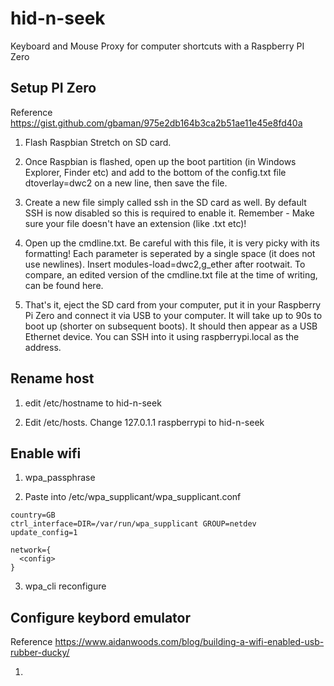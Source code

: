 # hid-n-seek
Keyboard and Mouse Proxy for computer shortcuts with a Raspberry PI Zero 

## Setup PI Zero
Reference https://gist.github.com/gbaman/975e2db164b3ca2b51ae11e45e8fd40a

1. Flash Raspbian Stretch on SD card.

2. Once Raspbian is flashed, open up the boot partition (in Windows Explorer, Finder etc) and add to the bottom of the config.txt file dtoverlay=dwc2 on a new line, then save the file.

3. Create a new file simply called ssh in the SD card as well. By default SSH is now disabled so this is required to enable it. Remember - Make sure your file doesn't have an extension (like .txt etc)!

4. Open up the cmdline.txt. Be careful with this file, it is very picky with its formatting! Each parameter is seperated by a single space (it does not use newlines). Insert modules-load=dwc2,g_ether after rootwait. To compare, an edited version of the cmdline.txt file at the time of writing, can be found here.

5. That's it, eject the SD card from your computer, put it in your Raspberry Pi Zero and connect it via USB to your computer. It will take up to 90s to boot up (shorter on subsequent boots). It should then appear as a USB Ethernet device. You can SSH into it using raspberrypi.local as the address.

## Rename host
1. edit /etc/hostname to hid-n-seek

2. Edit /etc/hosts. Change 127.0.1.1 raspberrypi to hid-n-seek

## Enable wifi

1. wpa_passphrase <SSID> <PASSWORD>

2. Paste into /etc/wpa_supplicant/wpa_supplicant.conf

```
country=GB
ctrl_interface=DIR=/var/run/wpa_supplicant GROUP=netdev
update_config=1

network={
  <config>
}
```

3. wpa_cli reconfigure

## Configure keybord emulator
Reference https://www.aidanwoods.com/blog/building-a-wifi-enabled-usb-rubber-ducky/

1. 
